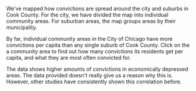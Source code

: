 We've mapped how convictions are spread around the city and suburbs in Cook County. For the city, we have divided the map into individual community areas. For suburban areas, the map groups areas by their municipality.

By far, individual community areas in the City of Chicago have more convictions per capita than any single suburb of Cook County.  Click on the a community area to find out how many convictions its residents get per capita, and what they are most often convicted for. 

The data shows higher amounts of convictions in economically depressed areas. The data provided doesn't really give us a reason why this is. However, other studies have consistently shown this correlation before. 
